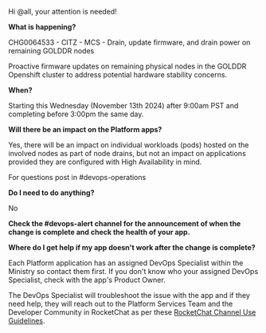 Hi @all, your attention is needed! 

**What is happening?**

CHG0064533 - CITZ - MCS - Drain, update firmware, and drain power on remaining GOLDDR nodes

Proactive firmware updates on remaining physical nodes in the GOLDDR Openshift cluster to address potential hardware stability concerns.

**When?**

Starting this Wednesday (November 13th 2024) after 9:00am PST and completing before 3:00pm the same day.

**Will there be an impact on the Platform apps?**

Yes, there will be an impact on individual workloads (pods) hosted on the involved nodes as part of node drains, but not an impact on applications provided they are configured with High Availability in mind.

For questions post in #devops-operations

**Do I need to do anything?**

No

**Check the #devops-alert channel for the announcement of when the change is complete and check the health of your app.**

**Where do I get help if my app doesn't work after the change is complete?**

Each Platform application has an assigned DevOps Specialist within the Ministry so contact them first. If you don't know who your assigned DevOps Specialist, check with the app's Product Owner.

The DevOps Specialist will troubleshoot the issue with the app and if they need help, they will reach out to the Platform Services Team and the Developer Community in RocketChat as per these [RocketChat Channel Use Guidelines](https://developer.gov.bc.ca/docs/default/component/bc-developer-guide/rocketchat/rocketchat-channel-descriptions/).
